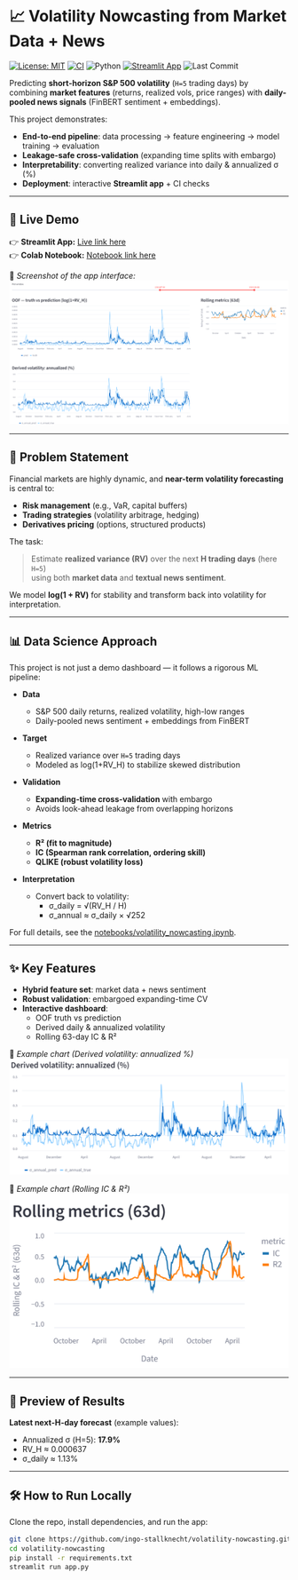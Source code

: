 # 📈 Volatility Nowcasting from Market Data + News

[![License: MIT](https://img.shields.io/badge/License-MIT-yellow.svg)](LICENSE)
[![CI](https://github.com/ingo-stallknecht/volatility-nowcasting/actions/workflows/ci.yml/badge.svg)](https://github.com/ingo-stallknecht/volatility-nowcasting/actions/workflows/ci.yml)
![Python](https://img.shields.io/badge/Python-3.11+-blue.svg)
[![Streamlit App](https://static.streamlit.io/badges/streamlit_badge_black_white.svg)](https://volatility-nowcasting-amnkt4qrxfduzwsmwwdbca.streamlit.app/)
![Last Commit](https://img.shields.io/github/last-commit/ingo-stallknecht/volatility-nowcasting)

Predicting **short-horizon S&P 500 volatility** (`H=5` trading days) by combining **market features** (returns, realized vols, price ranges) with **daily-pooled news signals** (FinBERT sentiment + embeddings).  

This project demonstrates:
- **End-to-end pipeline**: data processing → feature engineering → model training → evaluation  
- **Leakage-safe cross-validation** (expanding time splits with embargo)  
- **Interpretability**: converting realized variance into daily & annualized σ (%)  
- **Deployment**: interactive **Streamlit app** + CI checks  

---

## 🚀 Live Demo

👉 **Streamlit App:** [Live link here](https://volatility-nowcasting-amnkt4qrxfduzwsmwwdbca.streamlit.app/)  
👉 **Colab Notebook:** [Notebook link here](https://colab.research.google.com/github/ingo-stallknecht/volatility-nowcasting/blob/main/notebooks/volatility_nowcasting.ipynb)  

📸 *Screenshot of the app interface:*  
![App Screenshot](assets/screenshot_app.png)

---

## 🧩 Problem Statement

Financial markets are highly dynamic, and **near-term volatility forecasting** is central to:
- **Risk management** (e.g., VaR, capital buffers)  
- **Trading strategies** (volatility arbitrage, hedging)  
- **Derivatives pricing** (options, structured products)  

The task:  
> Estimate **realized variance (RV)** over the next **H trading days** (here `H=5`)  
> using both **market data** and **textual news sentiment**.

We model **log(1 + RV)** for stability and transform back into volatility for interpretation.

---

## 📊 Data Science Approach

This project is not just a demo dashboard — it follows a rigorous ML pipeline:

- **Data**  
  - S&P 500 daily returns, realized volatility, high-low ranges  
  - Daily-pooled news sentiment + embeddings from FinBERT  

- **Target**  
  - Realized variance over `H=5` trading days  
  - Modeled as log(1+RV_H) to stabilize skewed distribution  

- **Validation**  
  - **Expanding-time cross-validation** with embargo  
  - Avoids look-ahead leakage from overlapping horizons  

- **Metrics**  
  - **R² (fit to magnitude)**  
  - **IC (Spearman rank correlation, ordering skill)**  
  - **QLIKE (robust volatility loss)**  

- **Interpretation**  
  - Convert back to volatility:  
    - σ_daily = √(RV_H / H)  
    - σ_annual ≈ σ_daily × √252  

For full details, see the [notebooks/volatility_nowcasting.ipynb](notebooks/volatility_nowcasting.ipynb).

---

## ✨ Key Features

- **Hybrid feature set**: market data + news sentiment  
- **Robust validation**: embargoed expanding-time CV  
- **Interactive dashboard**:  
  - OOF truth vs prediction  
  - Derived daily & annualized volatility  
  - Rolling 63-day IC & R²  

📸 *Example chart (Derived volatility: annualized %)*  
![Annualized Volatility](assets/chart_vol_annual.png)

📸 *Example chart (Rolling IC & R²)*  
![Rolling Metrics](assets/chart_ic_r2.png)

---

## 👀 Preview of Results

**Latest next-H-day forecast** (example values):  
- Annualized σ (H=5): **17.9%**  
- RV_H ≈ 0.000637  
- σ_daily ≈ 1.13%  

---

## 🛠️ How to Run Locally

Clone the repo, install dependencies, and run the app:

```bash
git clone https://github.com/ingo-stallknecht/volatility-nowcasting.git
cd volatility-nowcasting
pip install -r requirements.txt
streamlit run app.py
